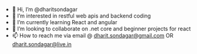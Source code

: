 - 👋 Hi, I’m @dharitsondagar
- 👀 I’m interested in restful web apis and backend coding
- 🌱 I’m currently learning React and angular
- 💞️ I’m looking to collaborate on .net core and beginner projects for react
- 📫 How to reach me via email @ dharit.sondagar@gmail.com OR dharit.sondagar@live.in

<!---
dharitsondagar/dharitsondagar is a ✨ special ✨ repository because its `README.md` (this file) appears on your GitHub profile.
You can click the Preview link to take a look at your changes.
--->
